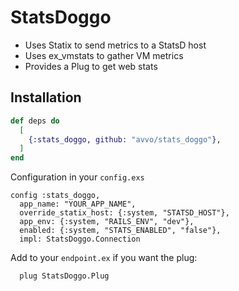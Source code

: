 # StatsDoggo

* Uses Statix to send metrics to a StatsD host
* Uses ex_vmstats to gather VM metrics
* Provides a Plug to get web stats

## Installation

```elixir
def deps do
  [
    {:stats_doggo, github: "avvo/stats_doggo"},
  ]
end
```

Configuration in your `config.exs`

```
config :stats_doggo,
  app_name: "YOUR_APP_NAME",
  override_statix_host: {:system, "STATSD_HOST"},
  app_env: {:system, "RAILS_ENV", "dev"},
  enabled: {:system, "STATS_ENABLED", "false"},
  impl: StatsDoggo.Connection
```

Add to your `endpoint.ex` if you want the plug:
```
  plug StatsDoggo.Plug
```
